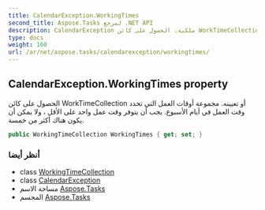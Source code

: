 ```yaml
---
title: CalendarException.WorkingTimes
second_title: Aspose.Tasks لمرجع .NET API
description: CalendarException ملكية. الحصول على كائن WorkTimeCollection أو تعيينه. مجموعة أوقات العمل التي تحدد وقت العمل في أيام الأسبوع. يجب أن يتوفر وقت عمل واحد على الأقل  ولا يمكن أن يكون هناك أكثر من خمسة.
type: docs
weight: 160
url: /ar/net/aspose.tasks/calendarexception/workingtimes/
---
```

## CalendarException.WorkingTimes property

الحصول على كائن WorkTimeCollection أو تعيينه. مجموعة أوقات العمل التي تحدد وقت العمل في أيام الأسبوع. يجب أن يتوفر وقت عمل واحد على الأقل ، ولا يمكن أن يكون هناك أكثر من خمسة.

```csharp
public WorkingTimeCollection WorkingTimes { get; set; }
```

### أنظر أيضا

* class [WorkingTimeCollection](../../workingtimecollection/)
* class [CalendarException](../)
* مساحة الاسم [Aspose.Tasks](../../calendarexception/)
* المجسم [Aspose.Tasks](../../../)


